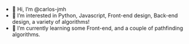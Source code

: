 - 👋 Hi, I’m @carlos-jmh
- 👀 I’m interested in Python, Javascript, Front-end design, Back-end design, a variety of algorithms!
- 🌱 I’m currently learning some Front-end, and a couple of pathfinding algorithms.

<!---
carlos-jmh/carlos-jmh is a ✨ special ✨ repository because its `README.md` (this file) appears on your GitHub profile.
You can click the Preview link to take a look at your changes.
--->
